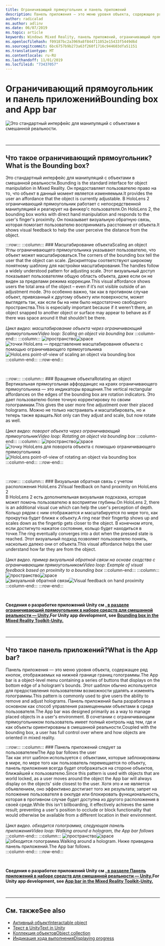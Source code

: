 ```yaml
---
title: Ограничивающий прямоугольник и панель приложений
description: Панель приложения — это меню уровня объекта, содержащее ряд кнопок, отображаемых на нижней границе границ голограммы.
author: radicalad
ms.author: adlinv
ms.date: 06/07/2019
ms.topic: article
keywords: Windows Mixed Reality, панель приложений, ограничивающий прямоугольник
ms.openlocfilehash: f09187bc2a3969a8f844711052e15433f5449d6d
ms.sourcegitcommit: 6bc6757b9b273a63f260f1716c944603dfa51151
ms.translationtype: MT
ms.contentlocale: ru-RU
ms.lasthandoff: 11/01/2019
ms.locfileid: "73437057"
---
```

# <a name="bounding-box-and-app-bar"></a><span data-ttu-id="b013d-104">Ограничивающий прямоугольник и панель приложений</span><span class="sxs-lookup"><span data-stu-id="b013d-104">Bounding box and App bar</span></span>
![Это стандартный интерфейс для манипуляций с объектами в смешанной реальности.](images/640px-boundingbox-hero.jpg)<br>

<br>

---

## <a name="what-is-the-bounding-box"></a><span data-ttu-id="b013d-106">Что такое ограничивающий прямоугольник?</span><span class="sxs-lookup"><span data-stu-id="b013d-106">What is the Bounding box?</span></span>

<span data-ttu-id="b013d-107">Это стандартный интерфейс для манипуляций с объектами в смешанной реальности.</span><span class="sxs-lookup"><span data-stu-id="b013d-107">Bounding is the standard interface for object manipulation in Mixed Reality.</span></span> <span data-ttu-id="b013d-108">Он предоставляет пользователю право на то, что объект в данный момент является изменяемым.</span><span class="sxs-lookup"><span data-stu-id="b013d-108">It provides the user an affordance that the object is currently adjustable.</span></span> <span data-ttu-id="b013d-109">В HoloLens 2 ограничивающий прямоугольник работает с непосредственной манипуляцией и реагирует на финжер'с пользователя.</span><span class="sxs-lookup"><span data-stu-id="b013d-109">On HoloLens 2, the bounding box works with direct hand manipulation and responds to the user's finger's proximity.</span></span> <span data-ttu-id="b013d-110">Он показывает визуальную обратную связь, которая помогает пользователю воспринимать расстояние от объекта.</span><span class="sxs-lookup"><span data-stu-id="b013d-110">It shows visual feedback to help the user perceive the distance from the object.</span></span>

:::row:::
    :::column:::
        ### <a name="scaling-an-objectbr"></a><span data-ttu-id="b013d-111">Масштабирование объекта</span><span class="sxs-lookup"><span data-stu-id="b013d-111">Scaling an object</span></span><br>
        <span data-ttu-id="b013d-112">Углы ограничивающего прямоугольника указывают пользователю, что объект может масштабироваться.</span><span class="sxs-lookup"><span data-stu-id="b013d-112">The corners of the bounding box tell the user that the object can scale.</span></span> <span data-ttu-id="b013d-113">Дескрипторы соответствуют широкому понятному шаблону для настройки масштабирования.</span><span class="sxs-lookup"><span data-stu-id="b013d-113">The handles follow a widely understood pattern for adjusting scale.</span></span> <span data-ttu-id="b013d-114">Этот визуальный доступ показывает пользователям общую область объекта, даже если он не виден за пределами режима коррекции.</span><span class="sxs-lookup"><span data-stu-id="b013d-114">This visual affordance shows users the total area of the object – even if it’s not visible outside of an adjustment mode.</span></span> <span data-ttu-id="b013d-115">Это особенно важно, так как в противном случае объект, привязанный к другому объекту или поверхности, может выглядеть так, как если бы на нем было недостаточно свободного пространства.</span><span class="sxs-lookup"><span data-stu-id="b013d-115">This is especially important because if it weren’t there, an object snapped to another object or surface may appear to behave as if there was space around it that shouldn’t be there.</span></span><br>
        <br>
        <span data-ttu-id="b013d-116">*Цикл видео: масштабирование объекта через ограничивающий прямоугольник*</span><span class="sxs-lookup"><span data-stu-id="b013d-116">*Video loop: Scaling an object via bounding box*</span></span>
    :::column-end:::
        :::column:::
        <span data-ttu-id="b013d-117">![пространство](images/spacer-20x582.png)</span><span class="sxs-lookup"><span data-stu-id="b013d-117">![space](images/spacer-20x582.png)</span></span><br>
       <span data-ttu-id="b013d-118">![точки HoloLens — представление масштабирования объекта с помощью ограничивающего прямоугольника](images/HoloLens2_BoundingBox.gif)</span><span class="sxs-lookup"><span data-stu-id="b013d-118">![HoloLens point-of-view of scaling an object via bounding box](images/HoloLens2_BoundingBox.gif)</span></span><br>
    :::column-end:::
:::row-end:::

<br>

:::row:::
    :::column:::
        ### <a name="rotating-an-objectbr"></a><span data-ttu-id="b013d-119">Вращение объекта</span><span class="sxs-lookup"><span data-stu-id="b013d-119">Rotating an object</span></span><br>
        <span data-ttu-id="b013d-120">Вертикальная прямоугольная аффорданцес на краях ограничивающего прямоугольника — это индикаторы вращения.</span><span class="sxs-lookup"><span data-stu-id="b013d-120">The vertical rectangular affordances on the edges of the bounding box are rotation indicators.</span></span> <span data-ttu-id="b013d-121">Это дает пользователю более точную корректировку по своим голограммам.</span><span class="sxs-lookup"><span data-stu-id="b013d-121">This gives the user more fine adjustment over their placed holograms.</span></span> <span data-ttu-id="b013d-122">Можно не только настраивать и масштабировать, но и теперь также вращать.</span><span class="sxs-lookup"><span data-stu-id="b013d-122">Not only can they adjust and scale, but now rotate as well.</span></span><br>
        <br>
        <span data-ttu-id="b013d-123">*Цикл видео: поворот объекта через ограничивающий прямоугольник*</span><span class="sxs-lookup"><span data-stu-id="b013d-123">*Video loop: Rotating an object via bounding box*</span></span>
    :::column-end:::
        :::column:::
        <span data-ttu-id="b013d-124">![пространство](images/spacer-20x582.png)</span><span class="sxs-lookup"><span data-stu-id="b013d-124">![space](images/spacer-20x582.png)</span></span><br>
       <span data-ttu-id="b013d-125">![точку HoloLens для поворота объекта с помощью ограничивающего прямоугольника](images/HoloLens2_BoundingBox_Rotate.gif)</span><span class="sxs-lookup"><span data-stu-id="b013d-125">![HoloLens point-of-view of rotating an object via bounding box](images/HoloLens2_BoundingBox_Rotate.gif)</span></span><br>
    :::column-end:::
:::row-end:::

<br>

:::row:::
    :::column:::
        ### <a name="visual-feedback-on-hand-proximity-on-hololens-2br"></a><span data-ttu-id="b013d-126">Визуальная обратная связь с учетом расположения HoloLens 2</span><span class="sxs-lookup"><span data-stu-id="b013d-126">Visual feedback on hand proximity on HoloLens 2</span></span><br>
        <span data-ttu-id="b013d-127">В HoloLens 2 есть дополнительная визуальная подсказка, которая может помочь пользователю в восприятии глубины.</span><span class="sxs-lookup"><span data-stu-id="b013d-127">On HoloLens 2, there is an additional visual cue which can help the user's perception of depth.</span></span> <span data-ttu-id="b013d-128">Кольцо рядом с ним отображается и масштабируется по мере того, как прокрутка будет ближе к объекту.</span><span class="sxs-lookup"><span data-stu-id="b013d-128">A ring near their fingertip shows up and scales down as the fingertip gets closer to the object.</span></span> <span data-ttu-id="b013d-129">В конечном итоге, если достигнуто нажатое состояние, кольцо будет находиться в точке.</span><span class="sxs-lookup"><span data-stu-id="b013d-129">The ring eventually converges into a dot when the pressed state is reached.</span></span> <span data-ttu-id="b013d-130">Этот визуальный подход позволяет пользователю понять, насколько далеко они от объекта.</span><span class="sxs-lookup"><span data-stu-id="b013d-130">This visual affordance helps the user understand how far they are from the object.</span></span><br>
        <br>
        <span data-ttu-id="b013d-131">*Цикл видео. пример визуальной обратной связи на основе сходства с ограничивающим прямоугольником*</span><span class="sxs-lookup"><span data-stu-id="b013d-131">*Video loop: Example of visual feedback based on proximity to a bounding box*</span></span>
    :::column-end:::
        :::column:::
        <span data-ttu-id="b013d-132">![пространство](images/spacer-20x582.png)</span><span class="sxs-lookup"><span data-stu-id="b013d-132">![space](images/spacer-20x582.png)</span></span><br>
       <span data-ttu-id="b013d-133">![визуальной обратной связи](images/HoloLens2_Proximity.gif)</span><span class="sxs-lookup"><span data-stu-id="b013d-133">![Visual feedback on hand proximity](images/HoloLens2_Proximity.gif)</span></span><br>
    :::column-end:::
:::row-end:::

<br>

<span data-ttu-id="b013d-134">**Сведения о разработке приложений Unity см [. в разделе ограничивающий прямоугольник в наборе средств для смешанной реальности — Unity.](https://microsoft.github.io/MixedRealityToolkit-Unity/Documentation/README_BoundingBox.html)**</span><span class="sxs-lookup"><span data-stu-id="b013d-134">**For Unity app development, see [Bounding box in the Mixed Reality Toolkit-Unity.](https://microsoft.github.io/MixedRealityToolkit-Unity/Documentation/README_BoundingBox.html)**</span></span>

<br>

---

## <a name="what-is-the-app-bar"></a><span data-ttu-id="b013d-135">Что такое панель приложений?</span><span class="sxs-lookup"><span data-stu-id="b013d-135">What is the App bar?</span></span>

<span data-ttu-id="b013d-136">Панель приложения — это меню уровня объекта, содержащее ряд кнопок, отображаемых на нижней границе границ голограммы.</span><span class="sxs-lookup"><span data-stu-id="b013d-136">The App bar is a object-level menu containing a series of buttons that displays on the bottom edge of a hologram's bounds.</span></span> <span data-ttu-id="b013d-137">Этот шаблон обычно используется для предоставления пользователям возможности удалять и изменять голограммы.</span><span class="sxs-lookup"><span data-stu-id="b013d-137">This pattern is commonly used to give users the ability to remove and adjust holograms.</span></span> <span data-ttu-id="b013d-138">Панель приложений была разработана в основном как способ управления размещенными объектами в среде пользователя.</span><span class="sxs-lookup"><span data-stu-id="b013d-138">The App bar was designed primarily as a way to manage placed objects in a user's environment.</span></span> <span data-ttu-id="b013d-139">В сочетании с ограничивающим прямоугольником пользователь имеет полный контроль над тем, где и как объекты ориентированы в смешанной реальности.</span><span class="sxs-lookup"><span data-stu-id="b013d-139">Coupled with the bounding box, a user has full control over where and how objects are oriented in mixed reality.</span></span>

:::row:::
    :::column:::
        ### <a name="the-app-bar-follows-the-userbr"></a><span data-ttu-id="b013d-140">Панель приложений следует за пользователем</span><span class="sxs-lookup"><span data-stu-id="b013d-140">The App bar follows the user</span></span><br>
        <span data-ttu-id="b013d-141">Так как этот шаблон используется с объектами, которые заблокированы в мире, по мере того как пользователь перемещается по объекту, панель приложения всегда будет отображаться на стороне объектов, ближайшей к пользователю.</span><span class="sxs-lookup"><span data-stu-id="b013d-141">Since this pattern is used with objects that are world locked, as a user moves around the object the App bar will always display on the objects' side closest to the user.</span></span> <span data-ttu-id="b013d-142">Хотя это и не является объявлением, оно эффективно достигает того же результата; запрет на положение пользователя в окклуде или блокировать функциональность, которая в противном случае будет доступна из другого расположения в своей среде.</span><span class="sxs-lookup"><span data-stu-id="b013d-142">While this isn't billboarding, it effectively achieves the same result; preventing a user's position to occlude or block functionality that would otherwise be available from a different location in their environment.</span></span> <br>
        <br>
        <span data-ttu-id="b013d-143">*Цикл видео. обходится голограмма, следующая панель приложения*</span><span class="sxs-lookup"><span data-stu-id="b013d-143">*Video loop: Walking around a hologram, the App bar follows*</span></span>
    :::column-end:::
        :::column:::
        <span data-ttu-id="b013d-144">![пространство](images/spacer-20x582.png)</span><span class="sxs-lookup"><span data-stu-id="b013d-144">![space](images/spacer-20x582.png)</span></span><br>
       <span data-ttu-id="b013d-145">![обходится голограмма.</span><span class="sxs-lookup"><span data-stu-id="b013d-145">![Walking around a hologram.</span></span> <span data-ttu-id="b013d-146">Ниже приведена панель приложений.](images/HoloLens2_AppBarFollowing.gif)</span><span class="sxs-lookup"><span data-stu-id="b013d-146">The App bar follows.](images/HoloLens2_AppBarFollowing.gif)</span></span><br>
    :::column-end:::
:::row-end:::

<br>



<span data-ttu-id="b013d-147">**Сведения о разработке приложений Unity см [. в разделе Панель приложений в наборе средств для смешанной реальности — Unity.](https://microsoft.github.io/MixedRealityToolkit-Unity/Documentation/README_AppBar.html)**</span><span class="sxs-lookup"><span data-stu-id="b013d-147">**For Unity app development, see [App bar in the Mixed Reality Toolkit-Unity.](https://microsoft.github.io/MixedRealityToolkit-Unity/Documentation/README_AppBar.html)**</span></span>

<br>

---

## <a name="see-also"></a><span data-ttu-id="b013d-148">См. также</span><span class="sxs-lookup"><span data-stu-id="b013d-148">See also</span></span>
* [<span data-ttu-id="b013d-149">Активный объект</span><span class="sxs-lookup"><span data-stu-id="b013d-149">Interactable object</span></span>](interactable-object.md)
* [<span data-ttu-id="b013d-150">Текст в Unity</span><span class="sxs-lookup"><span data-stu-id="b013d-150">Text in Unity</span></span>](text-in-unity.md)
* [<span data-ttu-id="b013d-151">Коллекция объектов</span><span class="sxs-lookup"><span data-stu-id="b013d-151">Object collection</span></span>](object-collection.md)
* [<span data-ttu-id="b013d-152">Индикация хода выполнения</span><span class="sxs-lookup"><span data-stu-id="b013d-152">Displaying progress</span></span>](progress.md)
